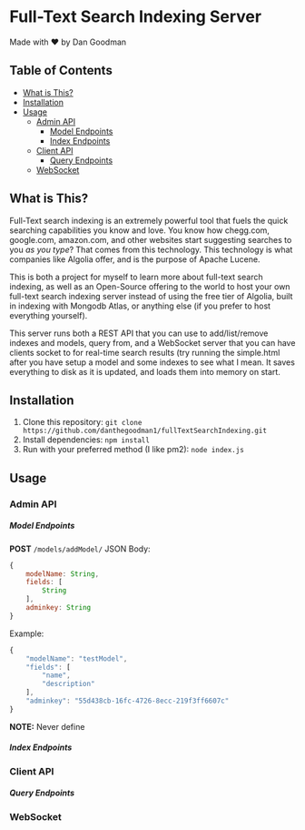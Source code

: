 # Full-Text Search Indexing Server <!-- omit in toc -->
Made with ❤️ by Dan Goodman

## Table of Contents <!-- omit in toc -->

- [What is This?](#what-is-this)
- [Installation](#installation)
- [Usage](#usage)
  - [Admin API](#admin-api)
      - [Model Endpoints](#model-endpoints)
      - [Index Endpoints](#index-endpoints)
  - [Client API](#client-api)
      - [Query Endpoints](#query-endpoints)
  - [WebSocket](#websocket)

## What is This?

Full-Text search indexing is an extremely powerful tool that fuels the quick searching capabilities you know and love. You know how chegg.com, google.com, amazon.com, and other websites start suggesting searches to you _as you type_? That comes from this technology. This technology is what companies like Algolia offer, and is the purpose of Apache Lucene.

This is both a project for myself to learn more about full-text search indexing, as well as an Open-Source offering to the world to host your own full-text search indexing server instead of using the free tier of Algolia, built in indexing with Mongodb Atlas, or anything else (if you prefer to host everything yourself).

This server runs both a REST API that you can use to add/list/remove indexes and models, query from, and a WebSocket server that you can have clients socket to for real-time search results (try running the simple.html after you have setup a model and some indexes to see what I mean. It saves everything to disk as it is updated, and loads them into memory on start.

## Installation

1. Clone this repository: `git clone https://github.com/danthegoodman1/fullTextSearchIndexing.git`
2. Install dependencies: `npm install`
3. Run with your preferred method (I like pm2): `node index.js`

## Usage

### Admin API

##### Model Endpoints

**POST** `/models/addModel/`
JSON Body:
```js
{
    modelName: String,
    fields: [
        String
    ],
    adminkey: String
}
```

Example:
```js
{
	"modelName": "testModel",
	"fields": [
		"name",
		"description"
	],
	"adminkey": "55d438cb-16fc-4726-8ecc-219f3ff6607c"
}
```
**NOTE:** Never define

##### Index Endpoints

### Client API

##### Query Endpoints

### WebSocket
